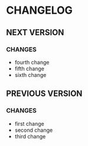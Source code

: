 # CHANGELOG

## NEXT VERSION

### CHANGES

- fourth change
- fifth change
- sixth change

## PREVIOUS VERSION

### CHANGES

- first change
- second change
- third change
